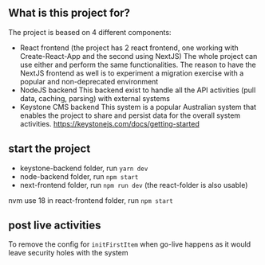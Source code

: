 ## What is this project for?
The project is beased on 4 different components:
- React frontend (the project has 2 react frontend, one working with Create-React-App and the second using NextJS)
  The whole project can use either and perform the same functionalities. The reason to have the NextJS frontend as well is to experiment a migration exercise with a popular and non-deprecated environment
- NodeJS backend
  This backend exist to handle all the API activities (pull data, caching, parsing) with external systems
- Keystone CMS backend
  This system is a popular Australian system that enables the project to share and persist data for the overall system activities. https://keystonejs.com/docs/getting-started

## start the project
- keystone-backend folder, run `yarn dev`
- node-backend folder, run `npm start`
- next-frontend folder, run `npm run dev` (the react-folder is also usable)

nvm use 18
in react-frontend folder, run `npm start`

## post live activities
To remove the config for `initFirstItem` when go-live happens as it would leave security holes with the system

